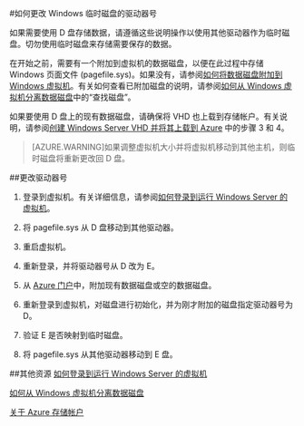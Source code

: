 <properties pageTitle="如何更改 Windows 临时磁盘的驱动器号" description="介绍了如何重新映射 Azure 中 Windows VM 上的临时磁盘" metaKeywords="" services="virtual machines" documentationCenter="" authors="kathydav"  manager="timlt" />
<tags  
	ms.service="virtual-machines"
	ms.date="05/27/2015"
	wacn.date="08/29/2015"/>

#如何更改 Windows 临时磁盘的驱动器号

如果需要使用 D 盘存储数据，请遵循这些说明操作以使用其他驱动器作为临时磁盘。切勿使用临时磁盘来存储需要保存的数据。

在开始之前，需要有一个附加到虚拟机的数据磁盘，以便在此过程中存储 Windows 页面文件 (pagefile.sys)。如果没有，请参阅[如何将数据磁盘附加到 Windows 虚拟机][Attach]。有关如何查看已附加磁盘的说明，请参阅[如何从 Windows 虚拟机分离数据磁盘][Detach]中的“查找磁盘”。

如果要使用 D 盘上的现有数据磁盘，请确保将 VHD 也上载到存储帐户。有关说明，请参阅[创建 Windows Server VHD 并将其上载到 Azure][VHD] 中的步骤 3 和 4。

> [AZURE.WARNING]如果调整虚拟机大小并将虚拟机移动到其他主机，则临时磁盘将重新更改回 D 盘。

##更改驱动器号

1. 登录到虚拟机。有关详细信息，请参阅[如何登录到运行 Windows Server 的虚拟机][Logon]。

2. 将 pagefile.sys 从 D 盘移动到其他驱动器。

3. 重启虚拟机。

4. 	重新登录，并将驱动器号从 D 改为 E。

5.	从 [Azure 门户](http://manage.windowsazure.cn)中，附加现有数据磁盘或空的数据磁盘。

6.	重新登录到虚拟机，对磁盘进行初始化，并为刚才附加的磁盘指定驱动器号为 D。

7.	验证 E 是否映射到临时磁盘。

8.	将 pagefile.sys 从其他驱动器移动到 E 盘。

##其他资源
[如何登录到运行 Windows Server 的虚拟机][Logon]

[如何从 Windows 虚拟机分离数据磁盘][Detach]

[关于 Azure 存储帐户][Storage]

<!--Link references-->
[Attach]: /documentation/articles/storage-windows-attach-disk
[VHD]: /documentation/articles/virtual-machines-create-upload-vhd-windows-server
[Logon]: /documentation/articles/virtual-machines-log-on-windows-server
[Detach]: /documentation/articles/storage-windows-detach-disk
[Storage]: /documentation/articles/storage-whatis-account
<!---HONumber=67-->